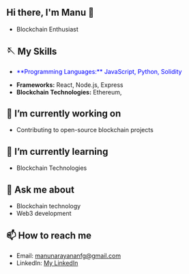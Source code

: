 ## Hi there, I'm Manu 👋
- Blockchain Enthusiast

## 🪡 My Skills
- <p style="color:blue;">**Programming Languages:** JavaScript, Python, Solidity</p>
- **Frameworks:** React, Node.js, Express
- **Blockchain Technologies:** Ethereum, 

## 🔭 I’m currently working on
- Contributing to open-source blockchain projects

## 🌱 I’m currently learning
- Blockchain Technologies

<!-- ## 👯 I’m looking to collaborate on
- Blockchain-based projects
- Open-source initiatives -->

<!-- ## 🤔 I’m looking for help with
- Understanding zero-knowledge proofs
- Optimizing smart contract gas usage -->

## 💬 Ask me about
- Blockchain technology
- Web3 development

## 📫 How to reach me
- Email: [manunarayananfg@gmail.com](manunarayananfg@gmail.com)
- LinkedIn: [My LinkedIn](https://www.linkedin.com/in/manu-narayanan07/)




